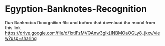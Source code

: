 # Egyption-Banknotes-Recognition
Run Banknotes Recognition file and before that download the model from this link https://drive.google.com/file/d/1xtlFzMVQAnw3glkLINBMOaOGLy8_jkxv/view?usp=sharing
